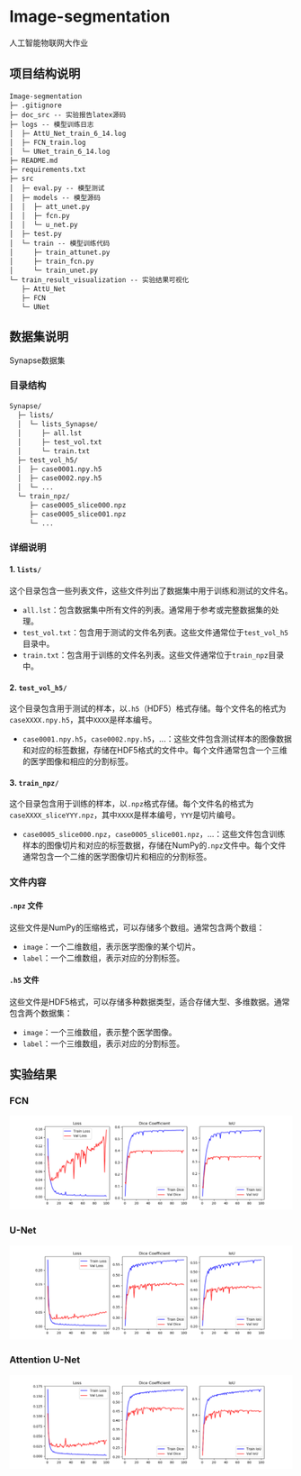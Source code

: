 # Image-segmentation
人工智能物联网大作业

## 项目结构说明
```
Image-segmentation
├─ .gitignore
├─ doc_src -- 实验报告latex源码
├─ logs -- 模型训练日志
│  ├─ AttU_Net_train_6_14.log
│  ├─ FCN_train.log
│  └─ UNet_train_6_14.log
├─ README.md
├─ requirements.txt
├─ src
│  ├─ eval.py -- 模型测试
│  ├─ models -- 模型源码
│  │  ├─ att_unet.py
│  │  ├─ fcn.py
│  │  └─ u_net.py
│  ├─ test.py
│  └─ train -- 模型训练代码
│     ├─ train_attunet.py
│     ├─ train_fcn.py
│     └─ train_unet.py
└─ train_result_visualization -- 实验结果可视化
   ├─ AttU_Net
   ├─ FCN
   └─ UNet
```


## 数据集说明
Synapse数据集

### 目录结构

```
Synapse/
  ├─ lists/
  │  └─ lists_Synapse/
  │     ├─ all.lst
  │     ├─ test_vol.txt
  │     └─ train.txt
  ├─ test_vol_h5/
  │  ├─ case0001.npy.h5
  │  ├─ case0002.npy.h5
  │  └─ ...
  └─ train_npz/
     ├─ case0005_slice000.npz
     ├─ case0005_slice001.npz
     └─ ...
```

### 详细说明

#### 1. `lists/`
这个目录包含一些列表文件，这些文件列出了数据集中用于训练和测试的文件名。

- `all.lst`：包含数据集中所有文件的列表。通常用于参考或完整数据集的处理。
- `test_vol.txt`：包含用于测试的文件名列表。这些文件通常位于`test_vol_h5`目录中。
- `train.txt`：包含用于训练的文件名列表。这些文件通常位于`train_npz`目录中。

#### 2. `test_vol_h5/`
这个目录包含用于测试的样本，以`.h5`（HDF5）格式存储。每个文件名的格式为`caseXXXX.npy.h5`，其中`XXXX`是样本编号。

- `case0001.npy.h5`，`case0002.npy.h5`，...：这些文件包含测试样本的图像数据和对应的标签数据，存储在HDF5格式的文件中。每个文件通常包含一个三维的医学图像和相应的分割标签。

#### 3. `train_npz/`
这个目录包含用于训练的样本，以`.npz`格式存储。每个文件名的格式为`caseXXXX_sliceYYY.npz`，其中`XXXX`是样本编号，`YYY`是切片编号。

- `case0005_slice000.npz`，`case0005_slice001.npz`，...：这些文件包含训练样本的图像切片和对应的标签数据，存储在NumPy的`.npz`文件中。每个文件通常包含一个二维的医学图像切片和相应的分割标签。

### 文件内容

#### `.npz` 文件
这些文件是NumPy的压缩格式，可以存储多个数组。通常包含两个数组：
- `image`：一个二维数组，表示医学图像的某个切片。
- `label`：一个二维数组，表示对应的分割标签。

#### `.h5` 文件
这些文件是HDF5格式，可以存储多种数据类型，适合存储大型、多维数据。通常包含两个数据集：
- `image`：一个三维数组，表示整个医学图像。
- `label`：一个三维数组，表示对应的分割标签。


## 实验结果
### FCN

![image-20240616175051319](train_result_visualization\FCN\FCNtraining_metrics_epochs_100.png)

### U-Net
![image-20240616175051319](train_result_visualization\UNet\UNettraining_metrics_epochs_100.png)

### Attention U-Net

![image-20240616175051319](train_result_visualization\AttU_Net\AttU_Net_training_metrics_epochs_100.png)